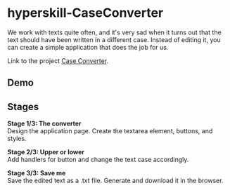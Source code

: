 # hyperskill-CaseConverter
We work with texts quite often, and it's very sad when it turns out that the text should have been written in a different case. 
Instead of editing it, you can create a simple application that does the job for us.

Link to the project [Case Converter](https://hyperskill.org/projects/193).

## Demo


## Stages
**Stage 1/3: The converter**\
Design the application page. Create the textarea element, buttons, and styles.

**Stage 2/3: Upper or lower**\
Add handlers for button and change the text case accordingly.

**Stage 3/3: Save me**\
Save the edited text as a .txt file. Generate and download it in the browser.
